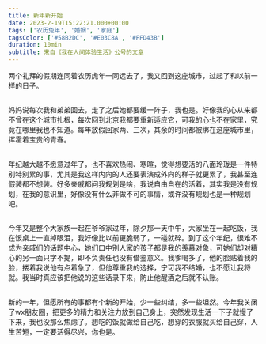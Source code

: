 ```yaml
---
title: 新年新开始
date: 2023-2-19T15:22:21.000+00:00
tags: ['农历兔年', '婚姻', '家庭']
tagsColor: ['#58B2DC', '#E03C8A', '#FFD43B']
duration: 10min
subtitle: 来自《我在人间体验生活》公号的文章
---
```


两个礼拜的假期连同着农历虎年一同远去了，我又回到这座城市，过起了和以前一样的日子。

##

妈妈说每次我和弟弟回去，走了之后她都要缓一阵子，我也是。好像我的心从来都不曾在这个城市扎根，每次回到北京我都要重新适应它，可我的心也不在家里，究竟在哪里我也不知道。每年放假回家两、三次，其余的时间都被绑在这座城市里，挥霍着宝贵的青春。

##

年纪越大越不愿意过年了，也不喜欢热闹、寒暄，觉得想要活的八面玲珑是一件特别特别累的事，尤其是我这样内向的人还要表演成外向的样子就更累了，我甚至连假装都不想装。好多亲戚都问我规划是啥，我说自由自在的活着，其实我是没有规划，在我的意识里，好像没有什么非做不可的事情，或许没有规划也是一种规划吧。

##

今年又是整个大家族一起在爷爷家过年，除夕那一天中午，大家坐在一起吃饭，我在饭桌上一直掉眼泪，我好像比以前更脆弱了，一碰就碎。到了这个年纪，很难不成为亲戚们的话题中心，她们口中别人家的孩子都是我的羡慕对象，可她们却对糟心的另一面只字不提，即不负责任也没有借鉴意义。我爹喝多了，他的脸贴着我的脸，搂着我说他有点着急了，但他尊重我的选择，宁可我不结婚，也不愿让我将就。我当时真应该把他说的这些话录下来，防止他醒酒之后就不认账。

##

新的一年，但愿所有的事都有个新的开始，少一些纠结，多一些坦然。今年我关闭了wx朋友圈，把更多的精力和关注力放到自己身上，突然发现生活一下子就慢了下来，我也没那么焦虑了。想吃的饭就做给自己吃，想穿的衣服就买给自己穿，人生苦短，一定要活得尽兴，你也是。
